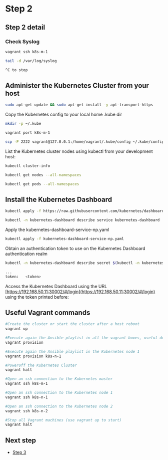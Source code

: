 # Step 2

## Step 2 detail

### Check Syslog

```sh
vagrant ssh k8s-m-1

tail -d /var/log/syslog

^C to stop
```

## Administer the Kubernetes Cluster from your host

```sh
sudo apt-get update && sudo apt-get install -y apt-transport-https
```

Copy the Kubernetes config to your local home .kube dir

```sh
mkdir -p ~/.kube

vagrant port k8s-m-1

scp -P 2222 vagrant@127.0.0.1:/home/vagrant/.kube/config ~/.kube/config
```

List the Kubernetes cluster nodes using kubectl from your development host:

```sh
kubectl cluster-info

kubectl get nodes --all-namespaces

kubectl get pods --all-namespaces
```

## Install the Kubernetes Dashboard

```sh
kubectl apply -f https://raw.githubusercontent.com/kubernetes/dashboard/v2.0.0/aio/deploy/recommended.yaml

kubectl -n kubernetes-dashboard describe service kubernetes-dashboard
```

Apply the kubernetes-dashboard-service-np.yaml

```sh
kubectl apply -f kubernetes-dashboard-service-np.yaml
```

Obtain an authentication token to use on the Kubernetes Dashboard authentication realm

```sh
kubectl -n kubernetes-dashboard describe secret $(kubectl -n kubernetes-dashboard get secret | grep admin-user | awk '{print $1}')

...
token:   <token>
```

Access the Kubernetes Dashboard using the URL [https://192.168.50.11:30002/#/login](https://192.168.50.11:30002/#/login) using the token printed before:

## Useful Vagrant commands

```sh
#Create the cluster or start the cluster after a host reboot
vagrant up

#Execute again the Ansible playlist in all the vagrant boxes, useful during development of Ansible playbooks
vagrant provision

#Execute again the Ansible playlist in the Kubernetes node 1
vagrant provision k8s-n-1

#Poweroff the Kubernetes Cluster
vagrant halt

#Open an ssh connection to the Kubernetes master
vagrant ssh k8s-m-1

#Open an ssh connection to the Kubernetes node 1
vagrant ssh k8s-n-1

#Open an ssh connection to the Kubernetes node 2
vagrant ssh k8s-n-2

#Stop all Vagrant machines (use vagrant up to start)
vagrant halt
```

## Next step

* [Step 3](step-03.md)
